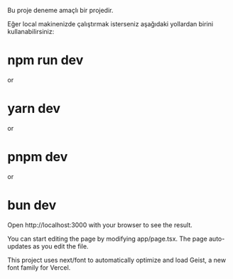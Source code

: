 Bu proje deneme amaçlı bir projedir.

Eğer local makinenizde çalıştırmak isterseniz aşağıdaki yollardan birini kullanabilirsiniz:

# npm run dev
or
# yarn dev
or
# pnpm dev
or
# bun dev

Open http://localhost:3000 with your browser to see the result.

You can start editing the page by modifying app/page.tsx. The page auto-updates as you edit the file.

This project uses next/font to automatically optimize and load Geist, a new font family for Vercel.
